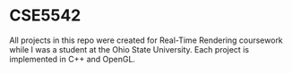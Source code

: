 CSE5542
=======

All projects in this repo were created for Real-Time Rendering coursework while I
was a student at the Ohio State University. Each project is implemented in C++
and OpenGL. 

